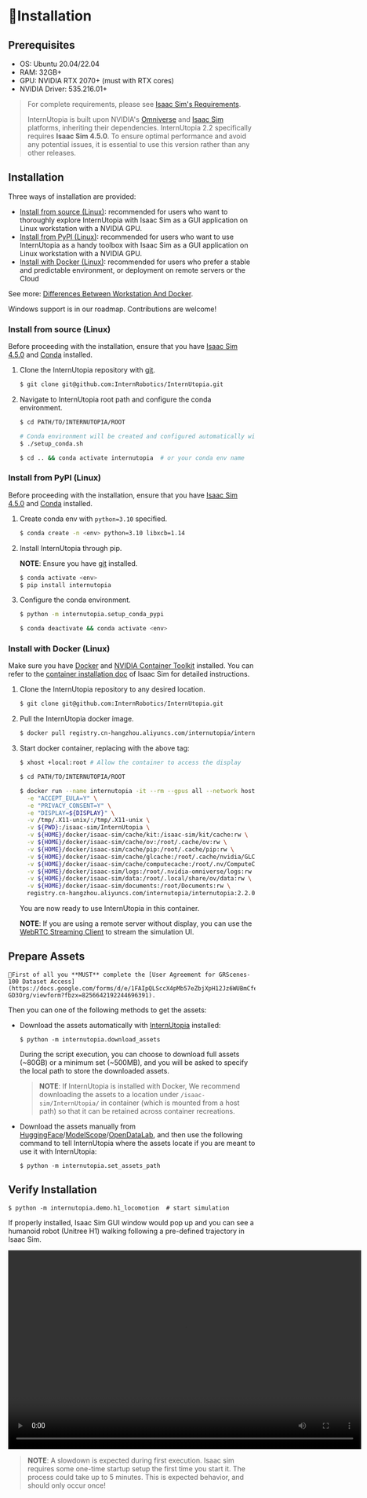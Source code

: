 # 🚀Installation

## Prerequisites

- OS: Ubuntu 20.04/22.04
- RAM: 32GB+
- GPU: NVIDIA RTX 2070+ (must with RTX cores)
- NVIDIA Driver: 535.216.01+

> For complete requirements, please see [Isaac Sim's Requirements](https://docs.isaacsim.omniverse.nvidia.com/4.5.0/installation/requirements.html).
>
> InternUtopia is built upon NVIDIA's [Omniverse](https://www.nvidia.com/en-us/omniverse/) and [Isaac Sim](https://developer.nvidia.com/isaac/sim) platforms, inheriting their dependencies. InternUtopia 2.2 specifically requires **Isaac Sim 4.5.0**. To ensure optimal performance and avoid any potential issues, it is essential to use this version rather than any other releases.

## Installation

Three ways of installation are provided:

- [Install from source (Linux)](#install-from-source-linux): recommended for users who want to thoroughly explore InternUtopia with Isaac Sim as a GUI application on Linux workstation with a NVIDIA GPU.
- [Install from PyPI (Linux)](#install-from-pypi-linux): recommended for users who want to use InternUtopia as a handy toolbox with Isaac Sim as a GUI application on Linux workstation with a NVIDIA GPU.
- [Install with Docker (Linux)](#install-with-docker-linux): recommended for users who prefer a stable and predictable environment, or deployment on remote servers or the Cloud

See more: [Differences Between Workstation And Docker](https://docs.omniverse.nvidia.com/isaacsim/latest/installation/install_faq.html#isaac-sim-setup-differences).

Windows support is in our roadmap. Contributions are welcome!


### Install from source (Linux)

Before proceeding with the installation, ensure that you have [Isaac Sim 4.5.0](https://docs.isaacsim.omniverse.nvidia.com/4.5.0/installation/install_workstation.html) and [Conda](https://conda.io/projects/conda/en/latest/user-guide/install/index.html) installed.

1. Clone the InternUtopia repository with [git](https://git-scm.com).
   ```bash
   $ git clone git@github.com:InternRobotics/InternUtopia.git
   ```

2. Navigate to InternUtopia root path and configure the conda environment.

   ```bash
   $ cd PATH/TO/INTERNUTOPIA/ROOT

   # Conda environment will be created and configured automatically with prompt.
   $ ./setup_conda.sh

   $ cd .. && conda activate internutopia  # or your conda env name
   ```

### Install from PyPI (Linux)

Before proceeding with the installation, ensure that you have [Isaac Sim 4.5.0](https://docs.isaacsim.omniverse.nvidia.com/4.5.0/installation/install_workstation.html) and [Conda](https://conda.io/projects/conda/en/latest/user-guide/install/index.html) installed.

1. Create conda env with `python=3.10` specified.
    ```bash
   $ conda create -n <env> python=3.10 libxcb=1.14
   ```
2. Install InternUtopia through pip.

   **NOTE**: Ensure you have [git](https://git-scm.com) installed.

   ```bash
   $ conda activate <env>
   $ pip install internutopia
   ```
3. Configure the conda environment.

   ```bash
   $ python -m internutopia.setup_conda_pypi

   $ conda deactivate && conda activate <env>
   ```

### Install with Docker (Linux)

Make sure you have [Docker](https://docs.docker.com/get-docker/) and [NVIDIA Container Toolkit](https://github.com/NVIDIA/nvidia-container-toolkit) installed. You can refer to the [container installation doc](https://docs.isaacsim.omniverse.nvidia.com/4.5.0/installation/install_container.html) of Isaac Sim for detailed instructions.

1. Clone the InternUtopia repository to any desired location.

   ```bash
   $ git clone git@github.com:InternRobotics/InternUtopia.git
   ```

1. Pull the InternUtopia docker image.

   ```bash
   $ docker pull registry.cn-hangzhou.aliyuncs.com/internutopia/internutopia:2.2.0
   ```

1. Start docker container, replacing <your tag> with the above tag:

   ```bash
   $ xhost +local:root # Allow the container to access the display

   $ cd PATH/TO/INTERNUTOPIA/ROOT

   $ docker run --name internutopia -it --rm --gpus all --network host \
     -e "ACCEPT_EULA=Y" \
     -e "PRIVACY_CONSENT=Y" \
     -e "DISPLAY=${DISPLAY}" \
     -v /tmp/.X11-unix/:/tmp/.X11-unix \
     -v ${PWD}:/isaac-sim/InternUtopia \
     -v ${HOME}/docker/isaac-sim/cache/kit:/isaac-sim/kit/cache:rw \
     -v ${HOME}/docker/isaac-sim/cache/ov:/root/.cache/ov:rw \
     -v ${HOME}/docker/isaac-sim/cache/pip:/root/.cache/pip:rw \
     -v ${HOME}/docker/isaac-sim/cache/glcache:/root/.cache/nvidia/GLCache:rw \
     -v ${HOME}/docker/isaac-sim/cache/computecache:/root/.nv/ComputeCache:rw \
     -v ${HOME}/docker/isaac-sim/logs:/root/.nvidia-omniverse/logs:rw \
     -v ${HOME}/docker/isaac-sim/data:/root/.local/share/ov/data:rw \
     -v ${HOME}/docker/isaac-sim/documents:/root/Documents:rw \
     registry.cn-hangzhou.aliyuncs.com/internutopia/internutopia:2.2.0
   ```

   You are now ready to use InternUtopia in this container.

   **NOTE**: If you are using a remote server without display, you can use the [WebRTC Streaming Client](https://docs.isaacsim.omniverse.nvidia.com/4.5.0/installation/manual_livestream_clients.html) to stream the simulation UI.

## Prepare Assets

```{note}
📝First of all you **MUST** complete the [User Agreement for GRScenes-100 Dataset Access](https://docs.google.com/forms/d/e/1FAIpQLSccX4pMb57eZbjXpH12Jz6WUBmCfeyc2t0s98k_u4Z-GD3Org/viewform?fbzx=8256642192244696391).
```

Then you can one of the following methods to get the assets:

- Download the assets automatically with [InternUtopia](#installation) installed:

  ```shell
  $ python -m internutopia.download_assets
  ```

  During the script execution, you can choose to download full assets (~80GB) or a minimum set (~500MB), and you will be asked to specify the local path to store the downloaded assets.

  > **NOTE**: If InternUtopia is installed with Docker, We recommend downloading the assets to a location under `/isaac-sim/InternUtopia/` in container (which is mounted from a host path) so that it can be retained across container recreations.

- Download the assets manually from [HuggingFace](https://huggingface.co/datasets/InternRobotics/GRScenes)/[ModelScope](https://www.modelscope.cn/datasets/Shanghai_AI_Laboratory/GRScenes/summary)/[OpenDataLab](https://openxlab.org.cn/datasets/OpenRobotLab/GRScenes), and then use the following command to tell InternUtopia where the assets locate if you are meant to use it with InternUtopia:

  ```shell
  $ python -m internutopia.set_assets_path
  ```

## Verify Installation

```shell
$ python -m internutopia.demo.h1_locomotion  # start simulation
```

If properly installed, Isaac Sim GUI window would pop up and you can see a humanoid robot (Unitree H1) walking following a pre-defined trajectory in Isaac Sim.

<video width="720" height="405" controls>
    <source src="../../../_static/video/h1_locomotion.webm" type="video/webm">
</video>

> **NOTE**: A slowdown is expected during first execution.
> Isaac sim requires some one-time startup setup the first time you start it.
> The process could take up to 5 minutes. This is expected behavior, and should only occur once!

